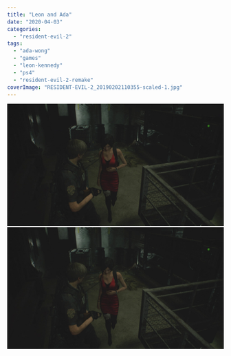 ```yaml
---
title: "Leon and Ada"
date: "2020-04-03"
categories: 
  - "resident-evil-2"
tags: 
  - "ada-wong"
  - "games"
  - "leon-kennedy"
  - "ps4"
  - "resident-evil-2-remake"
coverImage: "RESIDENT-EVIL-2_20190202110355-scaled-1.jpg"
---
```


[![](images/RESIDENT-EVIL-2_20190202110355-scaled-1.jpg)](images/RESIDENT-EVIL-2_20190202110355-scaled-1.jpg)
[![](images/RESIDENT-EVIL-2_20190202110355-scaled-1.jpg)](images/RESIDENT-EVIL-2_20190202110355-scaled-1.jpg)
